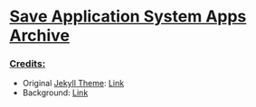 # [Save Application System Apps Archive](ps2wiki.github.io/sas-apps-archive)

### <ins>Credits:</ins>

- Original [Jekyll Theme](https://jekyllrb.com/): [Link](https://github.com/chrisrhymes/bulma-clean-theme)
- Background: [Link](https://wallpapercave.com/wp/wp4849630.jpg)
